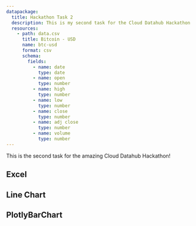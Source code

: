 ```yaml
---
datapackage:
  title: Hackathon Task 2
  description: This is my second task for the Cloud Datahub Hackathon
  resources:
    - path: data.csv
      title: Bitcoin - USD
      name: btc-usd
      format: csv
      schema:
        fields:
          - name: date
            type: date
          - name: open
            type: number
          - name: high
            type: number
          - name: low
            type: number
          - name: close
            type: number
          - name: adj close
            type: number
          - name: volume
            type: number
---
```


This is the second task for the amazing Cloud Datahub Hackathon!

## Excel

<Excel url="data.csv" />

## Line Chart

<LineChart data="data.csv" xAxis="Date" yAxis="Open"  />

## PlotlyBarChart

<PlotlyBarChart url="data.csv" xAxis="Date" yAxis="Open"  />
